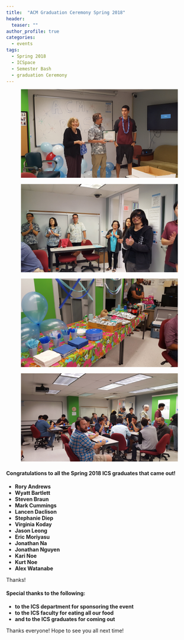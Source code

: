 ```yaml
---
title:  "ACM Graduation Ceremony Spring 2018"
header:
  teaser: ""
author_profile: true
categories:
  - events
tags:
  - Spring 2018
  - ICSpace
  - Semester Bash
  - graduation Ceremony
---
```


<figure class="full">
    <img src="/images/Spring18-1.jpg">
</figure>

<figure class="full">
    <img src="/images/Spring18-2.jpg">
</figure>

<figure class="full">
    <img src="/images/Spring18-3.jpg">
</figure>

<figure class="full">
    <img src="/images/Spring18-4.jpg">
</figure>

#### Congratulations to all the Spring 2018 ICS graduates that came out!

* **Rory Andrews**
* **Wyatt Bartlett** 
* **Steven Braun**
* **Mark Cummings**
* **Lancen Daclison**
* **Stephanie Diep**
* **Virginia Koday**
* **Jason Leong**
* **Eric Moriyasu**
* **Jonathan Na**
* **Jonathan Nguyen**
* **Kari Noe**
* **Kurt Noe**
* **Alex Watanabe**

Thanks!

#### Special thanks to the following:

* **to the ICS department for sponsoring the event**
* **to the ICS faculty for eating all our food**
* **and to the ICS graduates for coming out**

Thanks everyone! Hope to see you all next time!

